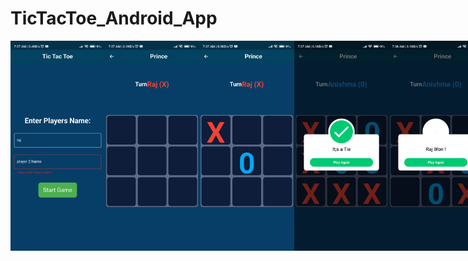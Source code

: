 # TicTacToe_Android_App
<div style="display: flex; flex-direction: row; ">
 <img src="https://github.com/Raj5585/TicTacToe_Android_App/blob/main/Outputs/Screenshot_2023-10-11-07-37-09-926_com.example.tictactoe.jpg" width=30% height=20%>
<img src="https://github.com/Raj5585/TicTacToe_Android_App/blob/main/Outputs/Screenshot_2023-10-11-07-37-28-734_com.example.tictactoe.jpg" width=30% height=20%>
<img src="https://github.com/Raj5585/TicTacToe_Android_App/blob/main/Outputs/Screenshot_2023-10-11-07-37-33-062_com.example.tictactoe.jpg" width=30% height=20%>
<img src="https://github.com/Raj5585/TicTacToe_Android_App/blob/main/Outputs/Screenshot_2023-10-11-07-37-45-032_com.example.tictactoe.jpg" width=30% height=20%>
<img src="https://github.com/Raj5585/TicTacToe_Android_App/blob/main/Outputs/Screenshot_2023-10-11-07-38-16-515_com.example.tictactoe.jpg" width=30% height=20%>
<img src="https://github.com/Raj5585/TicTacToe_Android_App/blob/main/Outputs/Screenshot_2023-10-11-07-38-43-266_com.example.tictactoe.jpg" width=30% height=20%>
</div>


